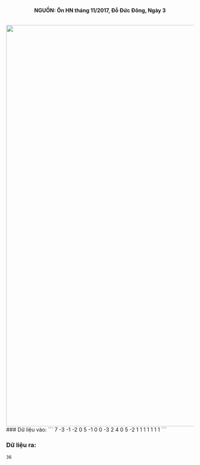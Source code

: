 **<center>NGUỒN: Ôn HN tháng 11/2017, Đỗ Đức Đông, Ngày 3</center>**
<br>

<img src="/images/problems/1029/game2.svg" width=1080px>
### Dữ liệu vào:
```
7
-3 -1 -2 0 5 -1 0
0 -3 2 4 0 5 -2
1 1 1 1 1 1 1
```

### Dữ liệu ra:
```
36
```